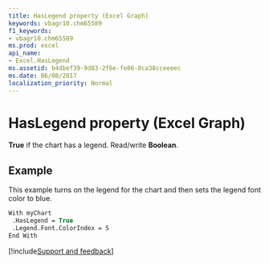 ```yaml
---
title: HasLegend property (Excel Graph)
keywords: vbagr10.chm65589
f1_keywords:
- vbagr10.chm65589
ms.prod: excel
api_name:
- Excel.HasLegend
ms.assetid: b4dbef39-9d83-2f6e-fe06-8ca38cceeeec
ms.date: 06/08/2017
localization_priority: Normal
---
```



# HasLegend property (Excel Graph)

 **True** if the chart has a legend. Read/write **Boolean**.


## Example

This example turns on the legend for the chart and then sets the legend font color to blue.


```vb
With myChart 
 .HasLegend = True 
 .Legend.Font.ColorIndex = 5 
End With
```

[!include[Support and feedback](~/includes/feedback-boilerplate.md)]